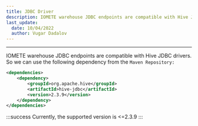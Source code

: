 ```yaml
---
title: JDBC Driver
description: IOMETE warehouse JDBC endpoints are compatible with Hive JDBC drivers
last_update:
  date: 10/04/2022
  author: Vugar Dadalov
---
```


___

IOMETE warehouse JDBC endpoints are compatible with Hive JDBC drivers. So we can use the following dependency from the `Maven Repository:`

```xml
<dependencies>
    <dependency>
        <groupId>org.apache.hive</groupId>
        <artifactId>hive-jdbc</artifactId>
        <version>2.3.9</version>
    </dependency>
</dependencies>
```

:::success
Currently, the supported version is  <=2.3.9
:::